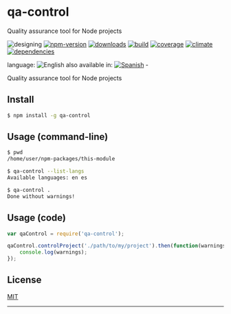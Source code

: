 # qa-control

<!--lang:en-->
Quality assurance tool for Node projects

<!--lang:es--]
Herramienta de control de calidad para proyectos Node

[!--lang:*-->

<!-- cucardas -->
![designing](https://img.shields.io/badge/stability-desgining-red.svg)
[![npm-version](https://img.shields.io/npm/v/qa-control.svg)](https://npmjs.org/package/qa-control)
[![downloads](https://img.shields.io/npm/dm/qa-control.svg)](https://npmjs.org/package/qa-control)
[![build](https://img.shields.io/travis/codenautas/qa-control/master.svg)](https://travis-ci.org/codenautas/qa-control)
[![coverage](https://img.shields.io/coveralls/codenautas/qa-control/master.svg)](https://coveralls.io/r/codenautas/qa-control)
[![climate](https://img.shields.io/codeclimate/github/codenautas/qa-control.svg)](https://codeclimate.com/github/codenautas/qa-control)
[![dependencies](https://img.shields.io/david/codenautas/qa-control.svg)](https://david-dm.org/codenautas/qa-control)

<!--multilang v0 en:README.md es:LEEME.md -->

<!--multilang buttons-->

language: ![English](https://raw.githubusercontent.com/codenautas/multilang/master/img/lang-en.png)
also available in:
[![Spanish](https://raw.githubusercontent.com/codenautas/multilang/master/img/lang-es.png)](LEEME.md) - 

<!--lang:en-->
Quality assurance tool for Node projects

<!--lang:es--]
Herramienta de control de calidad para proyectos Node

[!--lang:en-->

## Install

<!--lang:es--]

## Instalación

[!--lang:*-->

```sh
$ npm install -g qa-control
```

<!--lang:en-->

## Usage (command-line)

<!--lang:es--]

## Uso (línea de comandos)

[!--lang:*-->

```sh
$ pwd
/home/user/npm-packages/this-module
```

<!--lang:en-->

```sh
$ qa-control --list-langs
Available languages: en es

$ qa-control . 
Done without warnings!
```

<!--lang:es--]
```sh
$ qa-control --list-langs
Idiomas disponibles: en es

$ qa-control . --lang=es
Listo sin advertencias!
```

[!--lang:en-->

## Usage (code)

<!--lang:es--]

## Uso (código)

[!--lang:*-->

```js
var qaControl = require('qa-control');

qaControl.controlProject('./path/to/my/project').then(function(warnings){
    console.log(warnings);
});

```

## License

[MIT](LICENSE)

----------------


